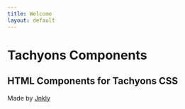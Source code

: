 ```yaml
---
title: Welcome
layout: default
---
```


# Tachyons Components

## HTML Components for Tachyons CSS

Made by [Jnkly](http://johnkelly.design/)
